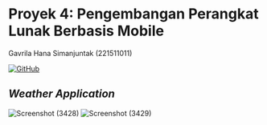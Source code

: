 # Proyek 4: Pengembangan Perangkat Lunak Berbasis Mobile
Gavrila Hana Simanjuntak (221511011)

[![GitHub](https://badgen.net/badge/icon/github?icon=github&label)]([https://github.com](https://github.com/gavrilahana/proyek4_pt2))

## _Weather Application_

![Screenshot (3428)](https://github.com/gavrilahana/proyek4_pt2/assets/118156964/e2b7ee06-a27e-4409-a803-5072cd2d84ab)
![Screenshot (3429)](https://github.com/gavrilahana/proyek4_pt2/assets/118156964/35fce37d-3656-405d-983b-1540d06be572)

